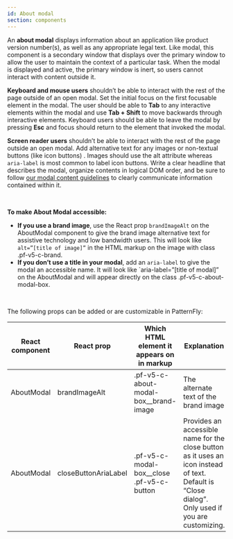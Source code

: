 ```yaml
---
id: About modal
section: components
---
```


An **about modal** displays information about an application like product version number(s), as well as any appropriate legal text. Like modal, this component is a secondary window that displays over the primary window to allow the user to maintain the context of a particular task. When the modal is displayed and active, the primary window is inert, so users cannot interact with content outside it.

**Keyboard and mouse users** shouldn’t be able to interact with the rest of the page outside of an open modal. Set the initial focus on the first focusable element in the modal. The user should be able to **Tab** to any interactive elements within the modal and use **Tab + Shift** to move backwards through interactive elements. Keyboard users should be able to leave the modal by pressing **Esc** and focus should return to the element that invoked the modal. 

**Screen reader users** shouldn’t be able to interact with the rest of the page outside an open modal. Add alternative text for any images or non-textual buttons (like icon buttons) . Images should use the alt attribute whereas `aria-label` is most common to label icon buttons. Write a clear headline that describes the modal, organize contents in logical DOM order, and be sure to follow [our modal content guidelines](https://www.patternfly.org/v4/components/modal/design-guidelines/) to clearly communicate information contained within it.

<br/>

**To make About Modal accessible:**
- **If you use a brand image**, use the React prop `brandImageAlt` on the AboutModal component to give the brand image alternative text for assistive technology and low bandwidth users. This will look like `alt=”[title of image]”` in the HTML markup on the image with class .pf-v5-c-brand. 
- **If you don’t use a title in your modal**, add an `aria-label` to give the modal an accessible name. It will look like `aria-label=”[title of modal]” on the AboutModal and will appear directly on the class .pf-v5-c-about-modal-box. 

<br/>

The following props can be added or are customizable in PatternFly:

| React component| React prop | Which HTML element it appears on in markup | Explanation | 
|---|---|---|---|
| AboutModal | brandImageAlt | .pf-v5-c-about-modal-box__brand-image | The alternate text of the brand image |
| AboutModal | closeButtonAriaLabel | .pf-v5-c-modal-box__close .pf-v5-c-button  | Provides an accessible name for the close button as it uses an icon instead of text. Default is “Close dialog”. Only used if you are customizing. |



